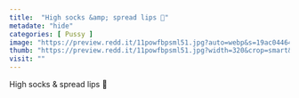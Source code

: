 ```yaml
---
title:  "High socks &amp; spread lips 🥴"
metadate: "hide"
categories: [ Pussy ]
image: "https://preview.redd.it/11powfbpsml51.jpg?auto=webp&s=19ac04464e0ced8011753821fb2fa66777ec5a7f"
thumb: "https://preview.redd.it/11powfbpsml51.jpg?width=320&crop=smart&auto=webp&s=8aae146c303bc29f43b596efbe09c69e712ea9f0"
visit: ""
---
```

High socks &amp; spread lips 🥴
